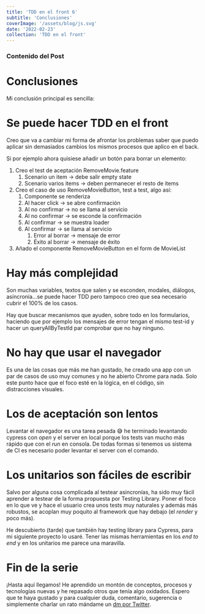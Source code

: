 ```yaml
---
title: 'TDD en el front 6'
subtitle: 'Conclusiones'
coverImage: '/assets/blog/js.svg'
date: '2022-02-23'
collection: 'TDD en el front'
---
```


### Contenido del Post

# Conclusiones

Mi conclusión principal es sencilla:

# Se puede hacer TDD en el front

Creo que va a cambiar mi forma de afrontar los problemas saber que puedo aplicar sin demasiados cambios los mismos procesos que aplico en el back.

Si por ejemplo ahora quisiese añadir un botón para borrar un elemento:

1. Creo el test de aceptación RemoveMovie.feature
   1. Scenario un item -> debe salir empty state
   2. Scenario varios items -> deben permanecer el resto de items
2. Creo el caso de uso RemoveMovieButton, test a test, algo así:
   1. Componente se renderiza
   2. Al hacer click -> se abre confirmación
   3. Al no confirmar -> no se llama al servicio
   4. Al no confirmar -> se esconde la confirmación
   5. Al confirmar -> se muestra loader
   6. Al confirmar -> se llama al servicio
      1. Error al borrar -> mensaje de error
      2. Éxito al borrar -> mensaje de éxito
3. Añado el componente RemoveMovieButton en el form de MovieList

# Hay más complejidad

Son muchas variables, textos que salen y se esconden, modales, diálogos, asíncronía...se puede hacer TDD pero tampoco creo que sea necesario cubrir el 100% de los casos.

Hay que buscar mecanismos que ayuden, sobre todo en los formularios, haciendo que por ejemplo los mensajes de error tengan el mismo test-id y hacer un queryAllByTestId par comprobar que no hay ninguno.

# No hay que usar el navegador

Es una de las cosas que más me han gustado, he creado una app con un par de casos de uso muy comunes y no he abierto Chrome para nada. Solo este punto hace que el foco esté en la lógica, en el código, sin distracciones visuales.

# Los de aceptación son lentos

Levantar el navegador es una tarea pesada 😅 he terminado levantando cypress con _open_ y el server en local porque los tests van mucho más rápido que con el _run_ en consola. De todas formas si tenemos us sistema de CI es necesario poder levantar el server con el comando.

# Los unitarios son fáciles de escribir

Salvo por alguna cosa complicada al testear asincronías, ha sido muy fácil aprender a testear de la forma propuesta por Testing Library. Poner el foco en lo que ve y hace el usuario crea unos tests muy naturales y además más robustos, se acoplan muy poquito al framework que hay debajo (el _render_ y poco más).

He descubierto (tarde) que también hay testing library para Cypress, para mi siguiente proyecto lo usaré. Tener las mismas herramientas en los _end to end_ y en los unitarios me parece una maravilla.

# Fin de la serie

¡Hasta aquí llegamos! He aprendido un montón de conceptos, procesos y tecnologías nuevas y he repasado otros que tenía algo oxidados.
Espero que te haya gustado y para cualquier duda, comentario, sugerencia o simplemente charlar un rato mándame un [dm por Twitter](https://twitter.com/albertobeiz).
